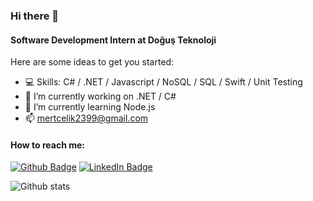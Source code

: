 ### Hi there 👋

<!--
**mert-celik-1/mert-celik-1** is a ✨ _special_ ✨ repository because its `README.md` (this file) appears on your GitHub profile.

-->
#### Software Development Intern at Doğuş Teknoloji

Here are some ideas to get you started:
- 💻 Skills: C# / .NET / Javascript / NoSQL / SQL / Swift / Unit Testing 
- 🔭 I’m currently working on .NET / C#
- 🌱 I’m currently learning Node.js
- 📫 mertcelik2399@gmail.com

#### How to reach me:
[![Github Badge](https://img.shields.io/badge/-Github-000?style=quare&labelColor=000&logo=Github&logoColor=white&link=link)](https://github.com/mert-celik-1)
[![LinkedIn Badge](https://img.shields.io/badge/-LinkedIn-006192?style=flat-quare&labelColor=006192&logo=LinkedIn&logoColor=white&link=link)](https://www.linkedin.com/in/mert-celikk1/)


![Github stats](https://github-readme-stats.vercel.app/api?username=mert-celik-1&show_icons=true)
